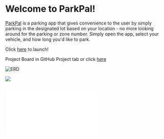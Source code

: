 
# Welcome to ParkPal!

[ParkPal](https://park-pal.herokuapp.com/) is a parking app that gives convenience to the user by simply parking in the designated lot based on your location - no more looking around for the parking or zone number. Simply open the app, select your vehicle, and how long you'd like to park.

Click [here](https://park-pal.herokuapp.com/) to launch!

Project Board in GitHub Project tab or click [here](https://github.com/yourOnlyCode/parking-app/projects/1)

![ERD](/parking-erd.jpg)

<img src="./parking-erd.jpg" />

![Wireframe](parking-app.pdf)
